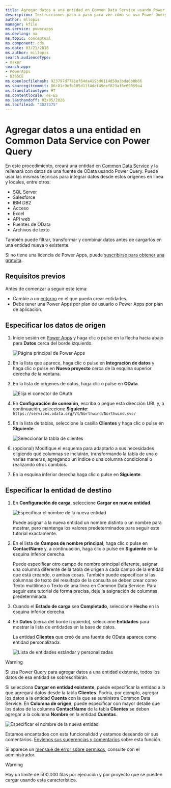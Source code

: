 ```yaml
---
title: Agregar datos a una entidad en Common Data Service usando Power Query | Microsoft Docs
description: Instrucciones paso a paso para ver cómo se usa Power Query para agregar datos a una entidad nueva o existente en Common Data Service desde otro origen de datos.
author: mllopis
manager: kfile
ms.service: powerapps
ms.devlang: na
ms.topic: conceptual
ms.component: cds
ms.date: 03/21/2018
ms.author: millopis
search.audienceType:
- maker
search.app:
- PowerApps
- D365CE
ms.openlocfilehash: 923797d7781ef64da4193d0114d50a3bda6b0b66
ms.sourcegitcommit: 86c81c9efb105d11f4def49eef823af6c69059a4
ms.translationtype: HT
ms.contentlocale: es-ES
ms.lasthandoff: 02/05/2020
ms.locfileid: "3027375"
---
```

# <a name="add-data-to-an-entity-in-common-data-service-by-using-power-query"></a>Agregar datos a una entidad en Common Data Service con Power Query
En este procedimiento, creará una entidad en [Common Data Service](data-platform-intro.md) y la rellenará con datos de una fuente de OData usando Power Query. Puede usar las mismas técnicas para integrar datos desde estos orígenes en línea y locales, entre otros:

* SQL Server
* Salesforce
* IBM DB2
* Acceso
* Excel
* API web
* Fuentes de OData
* Archivos de texto

También puede filtrar, transformar y combinar datos antes de cargarlos en una entidad nueva o existente.

Si no tiene una licencia de Power Apps, puede [suscribirse para obtener una gratuita](../signup-for-powerapps.md).

## <a name="prerequisites"></a>Requisitos previos
Antes de comenzar a seguir este tema:
- Cambie a un [entorno](../canvas-apps/working-with-environments.md) en el que pueda crear entidades.
- Debe tener una Power Apps por plan de usuario o Power Apps por plan de aplicación.

## <a name="specify-the-source-data"></a>Especificar los datos de origen

1. Inicie sesión en [Power Apps](https://make.powerapps.com/?utm_source=padocs&utm_medium=linkinadoc&utm_campaign=referralsfromdoc) y haga clic o pulse en la flecha hacia abajo para **Datos** cerca del borde izquierdo.

    ![Página principal de Power Apps](./media/data-platform-cds-newentity-pq/sign-in.png)

1. En la lista que aparece, haga clic o pulse en **Integración de datos** y haga clic o pulse en **Nuevo proyecto** cerca de la esquina superior derecha de la ventana.

1. En la lista de orígenes de datos, haga clic o pulse en **OData**.

    ![Elija el conector de OAuth](./media/data-platform-cds-newentity-pq/choose-odata.png)

1. En **Configuración de conexión**, escriba o pegue esta dirección URL y, a continuación, seleccione **Siguiente**:<br>
`https://services.odata.org/V4/Northwind/Northwind.svc/`

1. En la lista de tablas, seleccione la casilla **Clientes** y haga clic o pulse en **Siguiente**.

    ![Seleccionar la tabla de clientes](./media/data-platform-cds-newentity-pq/select-table.png)

1. (opcional) Modifique el esquema para adaptarlo a sus necesidades eligiendo qué columnas se incluirán, transformando la tabla de una o varias maneras, agregando un índice o una columna condicional o realizando otros cambios.

1. En la esquina inferior derecha haga clic o pulse en **Siguiente**.

## <a name="specify-the-target-entity"></a>Especificar la entidad de destino
1. En **Configuración de carga**, seleccione **Cargar en nueva entidad**.

    ![Especificar el nombre de la nueva entidad](./media/data-platform-cds-newentity-pq/new-entity-name.png)

    Puede asignar a la nueva entidad un nombre distinto o un nombre para mostrar, pero mantenga los valores predeterminados para seguir este tutorial exactamente.

1. En el lista de **Campos de nombre principal**, haga clic o pulse en **ContactName** y, a continuación, haga clic o pulse en **Siguiente** en la esquina inferior derecha.

    Puede especificar otro campo de nombre principal diferente, asignar una columna diferente de la tabla de origen a cada campo de la entidad que está creando, o ambas cosas. También puede especificar si las columnas de texto del resultado de la consulta se deben crear como Texto multilínea o Texto de una línea en Common Data Service. Para seguir este tutorial de forma precisa, deje la asignación de columnas predeterminada.

1. Cuando el **Estado de carga** sea **Completado**, seleccione **Hecho** en la esquina inferior derecha.

1. En **Datos** (cerca del borde izquierdo), seleccione **Entidades** para mostrar la lista de entidades en la base de datos.

    La entidad **Clientes** que creó de una fuente de OData aparece como entidad personalizada.

    ![Lista de entidades estándar y personalizadas](./media/data-platform-cds-newentity-pq/entity-list.png)

> [!WARNING]
> Si usa Power Query para agregar datos a una entidad existente, todos los datos de esa entidad se sobrescribirán.

Si selecciona **Cargar en entidad existente**, puede especificar la entidad a la que agregará datos desde la tabla **Clientes**. Podría, por ejemplo, agregar los datos a la entidad **Cuenta** con la que se suministra Common Data Service. En **Columna de origen**, puede especificar con mayor detalle que los datos de la columna **ContactName** de la tabla **Clientes** se deben agregar a la columna **Nombre** en la entidad **Cuentas**.

![Especificar el nombre de la nueva entidad](./media/data-platform-cds-newentity-pq/existing-entity.png)

Estamos encantados con esta funcionalidad y estamos deseando oír sus comentarios. [Envíenos sus sugerencias y comentarios](https://powerusers.microsoft.com/t5/PowerApps-Community/ct-p/PowerApps1) sobre esta función.

Si aparece un [mensaje de error sobre permisos](data-platform-cds-newentity-troubleshooting-mashup.md), consulte con el administrador.

> [!WARNING]
> Hay un límite de 500.000 filas por ejecución y por proyecto que se pueden cargar usando esta característica.
